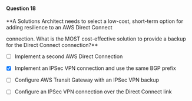 #### Question  18


**A Solutions Architect needs to select a low-cost, short-term option for adding resilience to an AWS Direct Connect

connection. What is the MOST cost-effective solution to provide a backup for the Direct Connect connection?**


- [ ] Implement a second AWS Direct Connection


- [x] Implement an IPSec VPN connection and use the same BGP prefix


- [ ] Configure AWS Transit Gateway with an IPSec VPN backup


- [ ] Configure an IPSec VPN connection over the Direct Connect link


